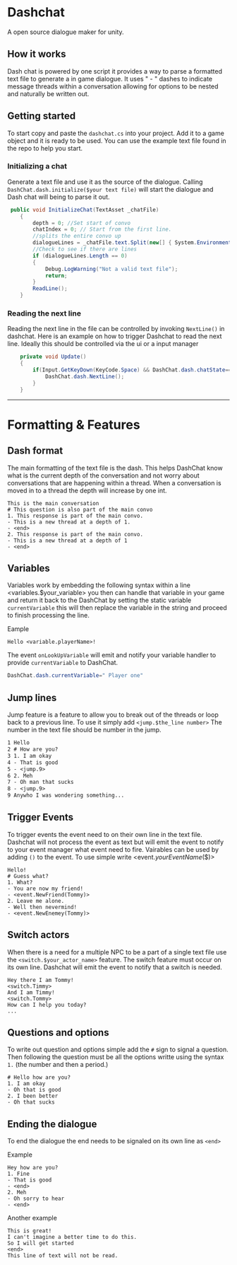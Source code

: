# Dashchat
A open source dialogue maker for unity. 

## How it works
Dash chat is powered by one script it provides a way to parse a formatted text file to generate a in game dialogue. It uses
" - " dashes to indicate message threads within a conversation allowing for options to be nested and naturally be written out.

## Getting started
To start copy and paste the `dashchat.cs` into your project. Add it to a game object and it is ready to be used. You can use the example text file found in the repo to help you start. 

### Initializing a chat
Generate a text file and use it as the source of the dialogue. Calling `DashChat.dash.initialize($your text file)` will start the 
dialogue and Dash chat will being to parse it out. 
``` c#
 public void InitializeChat(TextAsset _chatFile)
    {
        depth = 0; //Set start of convo
        chatIndex = 0; // Start from the first line.
        //splits the entire convo up
        dialogueLines = _chatFile.text.Split(new[] { System.Environment.NewLine }, System.StringSplitOptions.None);
        //Check to see if there are lines
        if (dialogueLines.Length == 0)
        {
            Debug.LogWarning("Not a valid text file");
            return;
        }
        ReadLine();
    }

```


### Reading the next line
Reading the next line in the file can be controlled by invoking `NextLine()` in dashchat. Here is an example on how to trigger 
Dashchat to read the next line. Ideally this should be controlled via the ui or a input manager

``` c#
    private void Update()
    {
        if(Input.GetKeyDown(KeyCode.Space) && DashChat.dash.chatState==DSState.readyNext){ 
            DashChat.dash.NextLine();
        }
    }
```

----

# Formatting & Features

## Dash format
The main formatting of the text file is the dash. This helps DashChat know what is the current depth of the conversation and not 
worry about conversations that are happening within a thread. When a conversation is moved in to a thread the depth will increase
by one int. 

```
This is the main conversation
# This question is also part of the main convo
1. This response is part of the main convo.
- This is a new thread at a depth of 1. 
- <end>
2. This response is part of the main convo.
- This is a new thread at a depth of 1
- <end>
```


## Variables
Variables work by embedding the following syntax within a line <variables.$your_variable> 
you then can handle that variable in your game and return it back to the DashChat by setting the static variable
`currentVariable` this will then replace the variable in the string and proceed to finish processing the line. 

Eample
```
Hello <variable.playerName>!
```
The event `onLookUpVariable` will emit and notify your variable handler to provide `currentVariable` to DashChat. 

``` C#
DashChat.dash.currentVariable=" Player one"
```


## Jump lines
Jump feature is a feature to allow you to break out of the threads or loop back to a previous line. 
To use it simply add `<jump.$the_line number>` The number in the text file should be number in the jump.

``` txt
1 Hello
2 # How are you?
3 1. I am okay
4 - That is good
5 - <jump.9>
6 2. Meh
7 - Oh man that sucks
8 - <jump.9>
9 Anywho I was wondering something...
```

## Trigger Events
To trigger events the event need to on their own line in the text file. Dashchat will not process the event as text but will 
emit the event to notify to your event manager what event need to fire. Vairables can be used by adding `()` to the event. 
To use simple write <event.$yourEventName($$)>

```
Hello!
# Guess what?
1. What?
- You are now my friend!
- <event.NewFriend(Tommy)>
2. Leave me alone.
- Well then nevermind!
- <event.NewEnemey(Tommy)>
```


## Switch actors
When there is a need for a multiple NPC to be a part of a single text file use the `<switch.$your_actor_name>` feature. The switch feature must occur on its own line. Dashchat will emit the event to notify that a switch is needed. 

```
Hey there I am Tommy!
<switch.Timmy>
And I am Timmy!
<switch.Tommy>
How can I help you today?
...
```

## Questions and options
To write out question and options simple add the `#` sign to signal a question. Then following the question must be all the options
writte using the syntax `1.` (the number and then a period.)

```
# Hello how are you?
1. I am okay
- Oh that is good
2. I been better
- Oh that sucks
```

## Ending the dialogue
To end the dialogue the end needs to be signaled on its own line as `<end>`

Example
```
Hey how are you?
1. Fine
- That is good
- <end>
2. Meh
- Oh sorry to hear
- <end>
```

Another example
```
This is great! 
I can't imagine a better time to do this. 
So I will get started
<end>
This line of text will not be read. 
```
